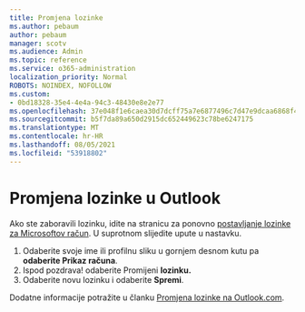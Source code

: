 ```yaml
---
title: Promjena lozinke
ms.author: pebaum
author: pebaum
manager: scotv
ms.audience: Admin
ms.topic: reference
ms.service: o365-administration
localization_priority: Normal
ROBOTS: NOINDEX, NOFOLLOW
ms.custom:
- 0bd18328-35e4-4e4a-94c3-48430e8e2e77
ms.openlocfilehash: 37e048f1e6caea30d7dcff75a7e6877496c7d47e9dcaa6868f4d0315b5eb0d56
ms.sourcegitcommit: b5f7da89a650d2915dc652449623c78be6247175
ms.translationtype: MT
ms.contentlocale: hr-HR
ms.lasthandoff: 08/05/2021
ms.locfileid: "53918802"
---
```

# <a name="change-your-password-in-outlook"></a>Promjena lozinke u Outlook

Ako ste zaboravili lozinku, idite na stranicu za ponovno [postavljanje lozinke za Microsoftov račun](https://go.microsoft.com/fwlink/p/?linkid=841909). U suprotnom slijedite upute u nastavku.
  
1. Odaberite svoje ime ili profilnu sliku u gornjem desnom kutu pa **odaberite Prikaz računa**.
2. Ispod pozdrava! odaberite Promijeni **lozinku.**
3. Odaberite novu lozinku i odaberite **Spremi**.

Dodatne informacije potražite u članku [Promjena lozinke na Outlook.com](https://support.office.com/article/2138d690-811c-4545-b2f3-e4dbe80c9735.aspx).